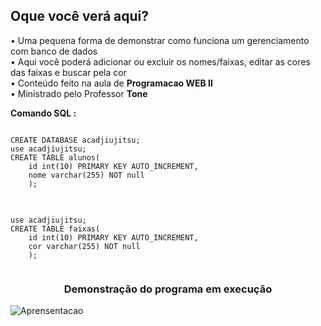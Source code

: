 <h2> Oque você verá aqui? </h2>

• Uma pequena forma de demonstrar como funciona um gerenciamento com banco de dados </b><br>
• Aqui você poderá adicionar ou excluir os nomes/faixas, editar as cores das faixas e buscar pela cor </b><br>
• Conteúdo feito na aula de <b>Programacao WEB II </b><br>
• Ministrado pelo  Professor <b> Tone </b><br>


**Comando SQL :**
<pre>
<code>
CREATE DATABASE acadjiujitsu;
use acadjiujitsu;
CREATE TABLE alunos(
    id int(10) PRIMARY KEY AUTO_INCREMENT,
    nome varchar(255) NOT null
    );
    </code>
    
<code>
use acadjiujitsu;
CREATE TABLE faixas(
    id int(10) PRIMARY KEY AUTO_INCREMENT,
    cor varchar(255) NOT null
    );
    </code>
</pre>

<h3 align="center"> Demonstração do programa em execução </h3>

 ![Aprensentacao](https://user-images.githubusercontent.com/68366424/99887882-db9fe280-2c26-11eb-9743-f13b5df32b65.gif)


